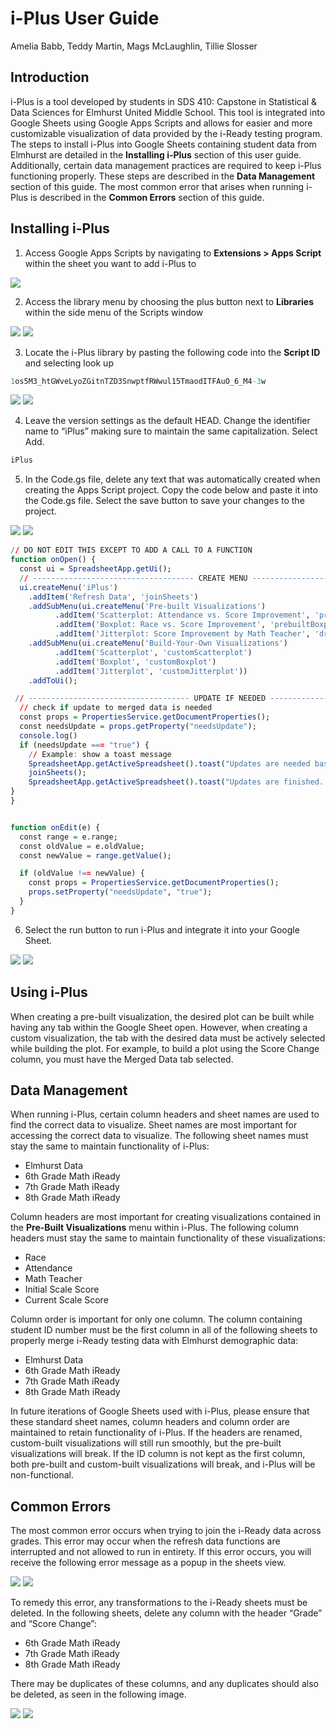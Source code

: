 # i-Plus User Guide
Amelia Babb, Teddy Martin, Mags McLaughlin, Tillie Slosser

## Introduction

i-Plus is a tool developed by students in SDS 410: Capstone in
Statistical & Data Sciences for Elmhurst United Middle School. This tool
is integrated into Google Sheets using Google Apps Scripts and allows
for easier and more customizable visualization of data provided by the
i-Ready testing program. The steps to install i-Plus into Google Sheets
containing student data from Elmhurst are detailed in the **Installing
i-Plus** section of this user guide. Additionally, certain data
management practices are required to keep i-Plus functioning properly.
These steps are described in the **Data Management** section of this
guide. The most common error that arises when running i-Plus is
described in the **Common Errors** section of this guide.

## Installing i-Plus

1.  Access Google Apps Scripts by navigating to **Extensions \> Apps
    Script** within the sheet you want to add i-Plus to

![](https://github.com/Tslos/i-Plus-user-guide/blob/main/images/image1.png)

2.  Access the library menu by choosing the plus button next to
    **Libraries** within the side menu of the Scripts window

![](\images\image2.png) 
![](https://github.com/Tslos/i-Plus-user-guide/blob/main/images/image2.png)

3.  Locate the i-Plus library by pasting the following code into the
    **Script ID** and selecting look up

``` r
1os5M3_htGWveLyoZGitnTZD3SnwptfRWwul15TmaodITFAuO_6_M4-3w
```


![](\images\image3.png)
![](https://github.com/Tslos/i-Plus-user-guide/blob/main/images/image3.png)

4.  Leave the version settings as the default HEAD. Change the
    identifier name to “iPlus” making sure to maintain the same
    capitalization. Select Add.

``` r
iPlus
```

5.  In the Code.gs file, delete any text that was automatically created
    when creating the Apps Script project. Copy the code below and paste
    it into the Code.gs file. Select the save button to save your
    changes to the project.

![](\images\image6.png)
![](https://github.com/Tslos/i-Plus-user-guide/blob/main/images/image6.png)

``` r
// DO NOT EDIT THIS EXCEPT TO ADD A CALL TO A FUNCTION
function onOpen() {
  const ui = SpreadsheetApp.getUi(); 
  // ------------------------------------ CREATE MENU ------------------------------------
  ui.createMenu('iPlus')
    .addItem('Refresh Data', 'joinSheets')
    .addSubMenu(ui.createMenu('Pre-built Visualizations')
          .addItem('Scatterplot: Attendance vs. Score Improvement', 'preBuiltScatterplot')
          .addItem('Boxplot: Race vs. Score Improvement', 'prebuiltBoxplot')
          .addItem('Jitterplot: Score Improvement by Math Teacher', 'drawTeacherScoreJitterPlot'))
    .addSubMenu(ui.createMenu('Build-Your-Own Visualizations')
          .addItem('Scatterplot', 'customScatterplot')
          .addItem('Boxplot', 'customBoxplot')
          .addItem('Jitterplot', 'customJitterplot'))
    .addToUi();

 // ------------------------------------ UPDATE IF NEEDED ------------------------------------
  // check if update to merged data is needed
  const props = PropertiesService.getDocumentProperties();
  const needsUpdate = props.getProperty("needsUpdate");
  console.log()
  if (needsUpdate === "true") {
    // Example: show a toast message
    SpreadsheetApp.getActiveSpreadsheet().toast("Updates are needed based on recent edits. Please wait until the next message", "WARNING: Updating `Merged Data`", 200);
    joinSheets();
    SpreadsheetApp.getActiveSpreadsheet().toast("Updates are finished. You may continue", "`Merged Data` update finished", 200);
}
}


function onEdit(e) {
  const range = e.range;
  const oldValue = e.oldValue;
  const newValue = range.getValue();

  if (oldValue !== newValue) {
    const props = PropertiesService.getDocumentProperties();
    props.setProperty("needsUpdate", "true");
  }
}
```

6.  Select the run button to run i-Plus and integrate it into your
    Google Sheet.

![](\images\image5.png)
![](https://github.com/Tslos/i-Plus-user-guide/blob/main/images/image5.png)

## Using i-Plus

When creating a pre-built visualization, the desired plot can be built while having any tab within the Google Sheet open. However, when creating a custom visualization, the tab with the desired data must be actively selected while building the plot. For example, to build a plot using the Score Change column, you must have the Merged Data tab selected.

## Data Management

When running i-Plus, certain column headers and sheet names are used to
find the correct data to visualize. Sheet names are most important for
accessing the correct data to visualize. The following sheet names must
stay the same to maintain functionality of i-Plus:

- Elmhurst Data
- 6th Grade Math iReady
- 7th Grade Math iReady
- 8th Grade Math iReady

Column headers are most important for creating visualizations contained
in the **Pre-Built Visualizations** menu within i-Plus. The following
column headers must stay the same to maintain functionality of these
visualizations:

- Race
- Attendance
- Math Teacher
- Initial Scale Score
- Current Scale Score

Column order is important for only one column. The column containing
student ID number must be the first column in all of the following
sheets to properly merge i-Ready testing data with Elmhurst demographic
data:

- Elmhurst Data
- 6th Grade Math iReady
- 7th Grade Math iReady
- 8th Grade Math iReady

In future iterations of Google Sheets used with i-Plus, please ensure
that these standard sheet names, column headers and column order are
maintained to retain functionality of i-Plus. If the headers are
renamed, custom-built visualizations will still run smoothly, but the
pre-built visualizations will break. If the ID column is not kept as the
first column, both pre-built and custom-built visualizations will break,
and i-Plus will be non-functional.

## Common Errors

The most common error occurs when trying to join the i-Ready data across
grades. This error may occur when the refresh data functions are
interrupted and not allowed to run in entirety. If this error occurs,
you will receive the following error message as a popup in the sheets
view.

![](\images\image8.png)
![](https://github.com/Tslos/i-Plus-user-guide/blob/main/images/image8.png)

To remedy this error, any transformations to the i-Ready sheets must be
deleted. In the following sheets, delete any column with the header
“Grade” and “Score Change”:

- 6th Grade Math iReady
- 7th Grade Math iReady
- 8th Grade Math iReady

There may be duplicates of these columns, and any duplicates should also
be deleted, as seen in the following image.

![](\images\image9.png)
![](https://github.com/Tslos/i-Plus-user-guide/blob/main/images/image9.png)
